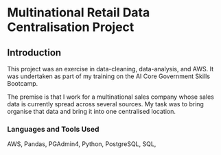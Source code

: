 # Multinational Retail Data Centralisation Project

## Introduction

This project was an exercise in data-cleaning, data-analysis, and AWS. It was undertaken as part of my training on the AI Core Government Skills Bootcamp.

The premise is that I work for a multinational sales company whose sales data is currently spread across several sources. My task was to bring organise that data and bring it into one centralised location.

### Languages and Tools Used

AWS, Pandas, PGAdmin4, Python, PostgreSQL, SQL, 